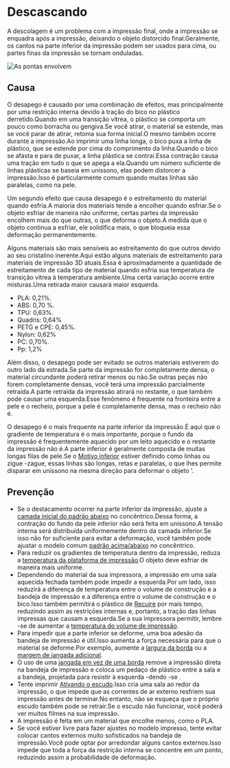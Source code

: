 Descascando
====
A descolagem é um problema com a impressão final, onde a impressão se enquadra após a impressão, deixando o objeto distorcido final.Geralmente, os cantos na parte inferior da impressão podem ser usados ​​para cima, ou partes finas da impressão se tornam onduladas.

![As pontas envolvem](../../../articles/images/warping.jpg)

Causa
----
O desapego é causado por uma combinação de efeitos, mas principalmente por uma restrição interna devido à tração do bico no plástico derretido.Quando em uma transição vítrea, o plástico se comporta um pouco como borracha ou gengiva.Se você atirar, o material se estende, mas se você parar de atirar, retoma sua forma inicial.O mesmo também ocorre durante a impressão.Ao imprimir uma linha longa, o bico puxa a linha de plástico, que se estende por cima do comprimento da linha.Quando o bico se afasta e para de puxar, a linha plástica se contrai.Essa contração causa uma tração em tudo o que se apega a ela.Quando um número suficiente de linhas plásticas se baseia em uníssono, elas podem distorcer a impressão.Isso é particularmente comum quando muitas linhas são paralelas, como na pele.

Um segundo efeito que causa desapego é o estreitamento do material quando esfria.A maioria dos materiais tende a encolher quando esfriar.Se o objeto esfriar de maneira não uniforme, certas partes da impressão encolhem mais do que outras, o que deforma o objeto.À medida que o objeto continua a esfriar, ele solidifica mais, o que bloqueia essa deformação permanentemente.

Alguns materiais são mais sensíveis ao estreitamento do que outros devido ao seu cristalino inerente.Aqui estão alguns materiais de estreitamento para materiais de impressão 3D atuais.Essa é aproximadamente a quantidade de estreitamento de cada tipo de material quando esfria sua temperatura de transição vítrea à temperatura ambiente.Uma certa variação ocorre entre misturas.Uma retirada maior causará maior esquerda.
* PLA: 0,21%.
* ABS: 0,70 %.
* TPU: 0,63%.
* Quadris: 0,64%
* PETG e CPE: 0,45%.
* Nylon: 0,62%
* PC: 0,70%.
* Pp: 1,2%

Além disso, o desapego pode ser evitado se outros materiais estiverem do outro lado da estrada.Se parte da impressão for completamente densa, o material circundante poderá retirar menos ou não.Se outras peças não forem completamente densas, você terá uma impressão parcialmente retraída.A parte retraída da impressão atirará no restante, o que também pode causar uma esquerda.Esse fenômeno é frequente na fronteira entre a pele e o recheio, porque a pele é completamente densa, mas o recheio não é.

O desapego é o mais frequente na parte inferior da impressão.É aqui que o gradiente de temperatura é o mais importante, porque o fundo da impressão é frequentemente aquecido por um leito aquecido e o restante da impressão não é.A parte inferior é geralmente composta de muitas longas filas de pele.Se o [Motivo inferior](../top_bottom/top_bottom_pattern.md) estiver definido como linhas ou zigue -zague, essas linhas são longas, retas e paralelas, o que lhes permite disparar em uníssono na mesma direção para deformar o objeto '.

Prevenção
----
* Se o destacamento ocorrer na parte inferior da impressão, ajuste a [camada inicial do padrão abaixo](../top_bottom/top_bottom_pattern_0.md) no concêntrico.Dessa forma, a contração do fundo da pele inferior não será feita em uníssono.A tensão interna será distribuída uniformemente dentro da camada inferior.Se isso não for suficiente para evitar a deformação, você também pode ajustar o modelo comum [padrão acima/abaixo](../top_bottom/top_bottom_pattern.md) no concêntrico.
* Para reduzir os gradientes de temperatura dentro da impressão, reduza a [temperatura da plataforma de impressão](../material/material_bed_temperature.md).O objeto deve esfriar de maneira mais uniforme.
* Dependendo do material da sua impressora, a impressão em uma sala aquecida fechada também pode impedir a esquerda.Por um lado, isso reduzirá a diferença de temperatura entre o volume de construção e a bandeja de impressão e a diferença entre o volume de construção e o bico.Isso também permitirá o plástico de [Recuire](https://en.wikipedia.org/wiki/annealing_%28glass%29) por mais tempo, reduzindo assim as restrições internas e, portanto, a tração das linhas impressas que causam a esquerda.Se a sua impressora permitir, lembre -se de aumentar a [temperatura do volume de impressão](../material/build_volume_temperature.md).
* Para impedir que a parte inferior se deforme, uma boa adesão da bandeja de impressão é útil.Isso aumenta a força necessária para que o material se deforme.Por exemplo, aumente a [largura da borda](../plataform_adhiction/brim_width.md) ou a [margem de jangada adicional](../plataform_adhiction/raft_margin.md).
* O uso de uma [jangada em vez de uma borda](../plataform_adhiction/aderence_type.md) remove a impressão direta na bandeja de impressão e coloca um pedaço de plástico entre a sala e a bandeja, projetada para resistir à esquerda -dendo -se .
* Tente imprimir [Ativando o escudo](../Experimental/Draft_Shield_enabled.md).Isso cria uma sala ao redor da impressão, o que impede que as correntes de ar externo resfriem sua impressão antes de terminar.No entanto, não se esqueça que o próprio escudo também pode se retrair.Se o escudo não funcionar, você poderá ver muitos filmes na sua impressão.
* A impressão é feita em um material que encolhe menos, como o PLA.
* Se você estiver livre para fazer ajustes no modelo impresso, tente evitar colocar cantos externos muito sofisticados na bandeja de impressão.Você pode optar por arredondar alguns cantos externos.Isso impede que toda a força da restrição interna se concentre em um ponto, reduzindo assim a probabilidade de deformação.